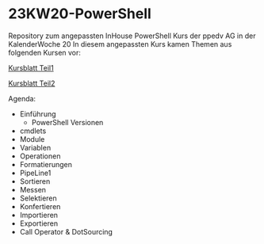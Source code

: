 # 23KW20-PowerShell
Repository zum angepassten InHouse PowerShell Kurs der ppedv AG in der KalenderWoche 20
In diesem angepassten Kurs kamen Themen aus folgenden Kursen vor:

[Kursblatt Teil1](https://ppedv.de/schulung/kurse/PowershellAdministrationWindowslWMIActiveDirectoryIIS7cmdletspipelinesPs1Skripte.aspx)

[Kursblatt Teil2](https://ppedv.de/schulung/kurse/PowerShellCorecmdletScriptlernenFortgeschrittenWorkflowProgrammierungSeminarTraining.aspx)

Agenda:
- Einführung
    - PowerShell Versionen
- cmdlets
- Module
- Variablen
- Operationen
- Formatierungen
- PipeLine1
- Sortieren
- Messen
- Selektieren
- Konfertieren
- Importieren
- Exportieren
- Call Operator & DotSourcing